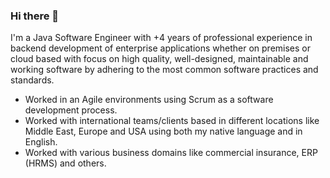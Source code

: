 ### Hi there 👋

I'm a Java Software Engineer with +4 years of professional experience in backend development of enterprise 
applications whether on premises or cloud based with focus on high quality, well-designed, maintainable and working software 
by adhering to the most common software practices and standards.

- Worked in an Agile environments using Scrum as a software development process.
- Worked with international teams/clients based in different locations like Middle East, Europe and USA using both my native language and in English.
- Worked with various business domains like commercial insurance, ERP (HRMS) and others.

<!--
**muhamed-hassan/muhamed-hassan** is a ✨ _special_ ✨ repository because its `README.md` (this file) appears on your GitHub profile.

Here are some ideas to get you started:

- 🔭 I’m currently working on ...
- 🌱 I’m currently learning ...
- 👯 I’m looking to collaborate on ...
- 🤔 I’m looking for help with ...
- 💬 Ask me about ...
- 📫 How to reach me: ...
- 😄 Pronouns: ...
- ⚡ Fun fact: ...
-->
